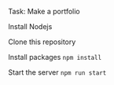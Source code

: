 Task: Make a portfolio

Install Nodejs

Clone this repository

Install packages
`npm install`

Start the server
`npm run start`